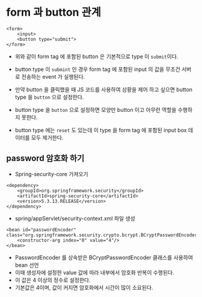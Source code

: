 # form 과 button 관계

```
<form>
	<input>
	<button type="submit">
</form>
```
* 위와 같이 form tag 에 포함된 button 은 기본적으로 type 이 ```submit```이다.

* button type 이 ```submint``` 인 경우 form tag 에 포함된 input 의 값을 무조건 서버로 전송하는 event 가 실행된다.

* 만약 button 을 클릭했을 때 JS 코드를 사용하여 상황을 제어 하고 싶으면 button type 을 ```button``` 으로 설정한다.

* button type 을 ```button``` 으로 설정하면 모양만 button 이고 아무런 역할을 수행하지 못한다.

* button type 에는 ```reset``` 도 있는데 이 type 을 form tag 에 포함된 input box 데이터를 모두 제거한다.

## password 암호화 하기
* Spring-security-core 가져오기
```
<dependency>
	<groupId>org.springframework.security</groupId>
	<artifactId>spring-security-core</artifactId>
	<version>5.3.13.RELEASE</version>
</dependency>
```
* spring/appServlet/security-context.xml 파일 생성
```
<bean id="passwordEncoder" class="org.springframework.security.crypto.bcrypt.BCryptPasswordEncoder">
	<constructor-arg index="0" value="4"/>
</bean>
```
* PasswordEncoder 를 상속받은 BCryptPasswordEncoder 클래스를 사용하여 bean 선언
* 이때 생성자에 설정한 value 값에 따라 내부에서 암호화 반복이 수행된다.
* 이 값은 4 이상의 정수로 설정한다.
* 기본값은 4이며, 값이 커지면 암호화에서 시간이 많이 소요된다.